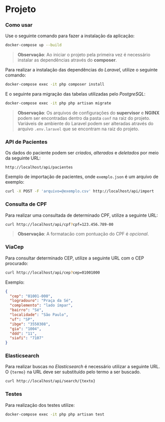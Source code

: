 # Projeto


### Como usar

Use o seguinte comando para fazer a instalação da aplicação:

```sh
docker-compose up --build
```

> **Observação**: Ao iniciar o projeto pela primeira vez é necessário instalar as dependências através do **composer**. 

Para realizar a instalação das dependências do _Laravel_, utilize o seguinte comando:

```sh
docker-compose exec -it php composer install
```

E o seguinte para migração das tabelas utilizadas pelo _PostgreSQL_:

```sh
docker-compose exec -it php php artisan migrate
```

> **Observação**: Os arquivos de configurações do **supervisor** e **NGINX** podem ser encontradas dentro da pasta `conf` na raiz do projeto. Variáveis de ambiente do Laravel podem ser alteradas através do arquivo `.env.laravel` que se encontram na raiz do projeto.


### API de Pacientes

Os dados do paciente podem ser _criados_, _alterados_ e _deletados_ por meio da seguinte URL:

```
http://localhost/api/pacientes
```

Exemplo de importação de pacientes, onde `exemplo.json` é um arquivo de exemplo:

```sh
curl -X POST -F 'arquivo=@exemplo.csv' http://localhost/api/import
```


### Consulta de CPF

Para realizar uma consultada de determinado CPF, utilize a seguinte URL:

```sh
curl http://localhost/api/cpf?cpf=123.456.789-00
```

> **Observação**: A formatacão com pontuação do CPF é _opcional_.


### ViaCep

Para consultar determinado CEP, utilize a seguinte URL com o CEP procurado:

```sh
curl http://localhost/api/cep?cep=01001000
```

Exemplo:

```json
{
  "cep": "01001-000",
  "logradouro": "Praça da Sé",
  "complemento": "lado ímpar",
  "bairro": "Sé",
  "localidade": "São Paulo",
  "uf": "SP",
  "ibge": "3550308",
  "gia": "1004",
  "ddd": "11",
  "siafi": "7107"
}
```


### Elasticsearch

Para realizar buscas no _Elasticsearch_ é necessário utilizar a seguinte URL. O `{termo}` na URL deve ser substituído pelo termo a ser buscado.

```sh
curl http://localhost/api/search/{texto}
```


### Testes

Para realização dos testes utilize:

```sh
docker-compose exec -it php php artisan test
```
